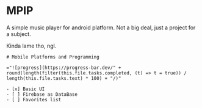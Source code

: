 # MPIP
A simple music player for android platform. Not a big deal, just a project for a subject.

Kinda lame tho, ngl.
```
# Mobile Platforms and Programming
```
```
="![progress](https://progress-bar.dev/" + round(length(filter(this.file.tasks.completed, (t) => t = true)) / length(this.file.tasks.text) * 100) + "/)"
```
```
- [x] Basic UI
- [ ] Firebase as DataBase
- [ ] Favorites list
```
